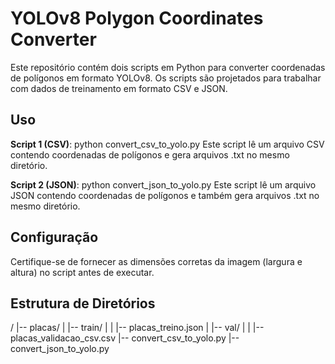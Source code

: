 # YOLOv8 Polygon Coordinates Converter

Este repositório contém dois scripts em Python para converter coordenadas de polígonos em formato YOLOv8. Os scripts são projetados para trabalhar com dados de treinamento em formato CSV e JSON.

## Uso
**Script 1 (CSV)**:
python convert_csv_to_yolo.py
Este script lê um arquivo CSV contendo coordenadas de polígonos e gera arquivos .txt no mesmo diretório.

**Script 2 (JSON)**:
python convert_json_to_yolo.py
Este script lê um arquivo JSON contendo coordenadas de polígonos e também gera arquivos .txt no mesmo diretório.

## Configuração
Certifique-se de fornecer as dimensões corretas da imagem (largura e altura) no script antes de executar.

## Estrutura de Diretórios
/
|-- placas/
|   |-- train/
|   |   |-- placas_treino.json
|   |-- val/
|   |   |-- placas_validacao_csv.csv
|-- convert_csv_to_yolo.py
|-- convert_json_to_yolo.py
